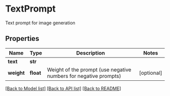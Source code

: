 # TextPrompt

Text prompt for image generation

## Properties
Name | Type | Description | Notes
------------ | ------------- | ------------- | -------------
**text** | **str** |  | 
**weight** | **float** | Weight of the prompt (use negative numbers for negative prompts) | [optional] 

[[Back to Model list]](../README.md#documentation-for-models) [[Back to API list]](../README.md#documentation-for-api-endpoints) [[Back to README]](../README.md)


